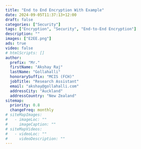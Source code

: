 ```yaml
---
title: "End to End Encryption With Example"
date: 2024-09-05T11:37:13+12:00
draft: false
categories: ["Security"]
tags: ["Encryption", "Security", "End-to-End Encryption"]
description: ""
images: ["E2EE.png"]
ads: true
video: false
# htmlScripts: []
author:
  prefix: "Mr."
  firstName: "Akshay Raj"
  lastName: "Gollahalli"
  honorarySuffix: "MCIS (FCH)"
  jobTitle: "Research Assistant"
  email: "akshay@gollahalli.com"
  addressCity: "Auckland"
  addressCountry: "New Zealand"
sitemap:
  priority: 0.8
  changeFreq: monthly
# siteMapImages:
#   - imageLoc: ""
#     imageCaption: ""
# siteMapVideos:
#   - videoLoc: ""
#     videoDescription: ""
---
```


<!--adsense-->
